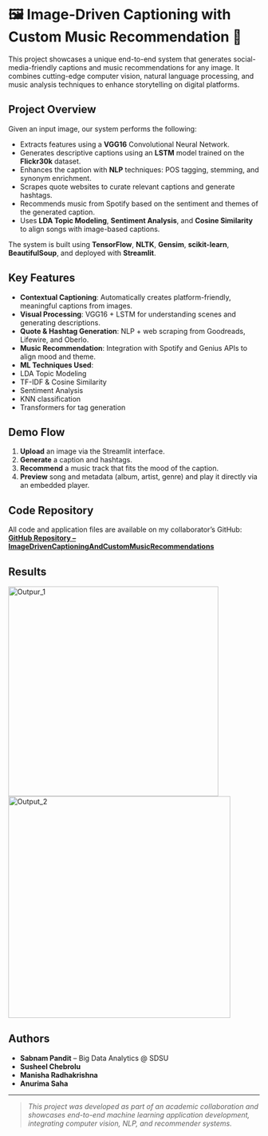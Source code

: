 # 🖼️ Image-Driven Captioning with Custom Music Recommendation 🎵

This project showcases a unique end-to-end system that generates social-media-friendly captions and music recommendations for any image. It combines cutting-edge computer vision, natural language processing, and music analysis techniques to enhance storytelling on digital platforms.


## Project Overview

Given an input image, our system performs the following:
- Extracts features using a **VGG16** Convolutional Neural Network.
- Generates descriptive captions using an **LSTM** model trained on the **Flickr30k** dataset.
- Enhances the caption with **NLP** techniques: POS tagging, stemming, and synonym enrichment.
- Scrapes quote websites to curate relevant captions and generate hashtags.
- Recommends music from Spotify based on the sentiment and themes of the generated caption.
- Uses **LDA Topic Modeling**, **Sentiment Analysis**, and **Cosine Similarity** to align songs with image-based captions.

The system is built using **TensorFlow**, **NLTK**, **Gensim**, **scikit-learn**, **BeautifulSoup**, and deployed with **Streamlit**.

##  Key Features

-  **Contextual Captioning**: Automatically creates platform-friendly, meaningful captions from images.
-  **Visual Processing**: VGG16 + LSTM for understanding scenes and generating descriptions.
-  **Quote & Hashtag Generation**: NLP + web scraping from Goodreads, Lifewire, and Oberlo.
-  **Music Recommendation**: Integration with Spotify and Genius APIs to align mood and theme.
-  **ML Techniques Used**:
  - LDA Topic Modeling
  - TF-IDF & Cosine Similarity
  - Sentiment Analysis
  - KNN classification
  - Transformers for tag generation

##  Demo Flow

1. **Upload** an image via the Streamlit interface.
2. **Generate** a caption and hashtags.
3. **Recommend** a music track that fits the mood of the caption.
4. **Preview** song and metadata (album, artist, genre) and play it directly via an embedded player.

##  Code Repository

All code and application files are available on my collaborator’s GitHub:  
 **[GitHub Repository – ImageDrivenCaptioningAndCustomMusicRecommendations](https://github.com/ManishaMatta/ImageDrivenCaptioningAndCustomMusicRecommendations)**

## Results
<img width="421" alt="Outpur_1" src="https://github.com/user-attachments/assets/c0466fae-89a6-4713-ab98-7345dec494df" />

<img width="445" alt="Output_2" src="https://github.com/user-attachments/assets/303638bd-a354-489b-98bd-205b72104ddc" />

##  Authors

- **Sabnam Pandit** – Big Data Analytics @ SDSU  
- **Susheel Chebrolu**  
- **Manisha Radhakrishna**  
- **Anurima Saha**

---

>  _This project was developed as part of an academic collaboration and showcases end-to-end machine learning application development, integrating computer vision, NLP, and recommender systems._
